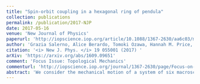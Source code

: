 ```yaml
---
title: "Spin-orbit coupling in a hexagonal ring of pendula"
collection: publications
permalink: /publication/2017-NJP
date: 2017-05-16
venue: 'New Journal of Physics'
paperurl: 'http://iopscience.iop.org/article/10.1088/1367-2630/aa6c03/meta'
author: 'Grazia Salerno, Alice Berardo, Tomoki Ozawa, Hannah M. Price, Ludovic Taxis, Nicola M. Pugno & Iacopo Carusotto'
citation: '<i> New J. Phys. </i> 19 055001 (2017) '
arXiv: 'https://arxiv.org/abs/1609.09651'
comment: 'Focus Issue: Topological Mechanics'
commenturl: 'http://iopscience.iop.org/journal/1367-2630/page/Focus-on-Topological-Mechanics'
abstract: 'We consider the mechanical motion of a system of six macroscopic pendula which are connected with springs and arranged in a hexagonal geometry. When the springs are pre-tensioned, the coupling between neighbouring pendula along the longitudinal (L) and the transverse (T) directions are different: identifying the motion along the L and T directions as the two components of a spin-like degree of freedom, we theoretically and experimentally verify that the pre-tensioned springs result in a tunable spin–orbit coupling. We elucidate the structure of such a spin–orbit coupling in the extended two-dimensional honeycomb lattice, making connections to physics of graphene. The experimental frequencies and the oscillation patterns of the eigenmodes for the hexagonal ring of pendula are extracted from a spectral analysis of the motion of the pendula in response to an external excitation and are found to be in good agreement with our theoretical predictions. We anticipate that extending this classical analogue of quantum mechanical spin–orbit coupling to two-dimensional lattices will lead to exciting new topological phenomena in classical mechanics.'
---
```

